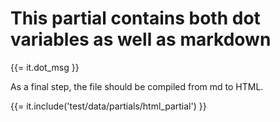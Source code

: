 # This partial contains both dot variables as well as markdown

{{= it.dot_msg }}

As a final step, the file should be compiled from md to HTML.

{{= it.include('test/data/partials/html_partial') }}